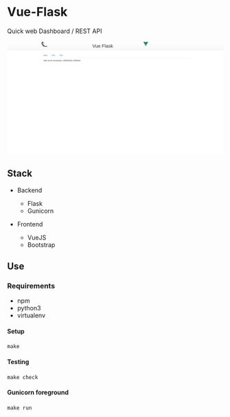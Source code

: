 # Vue-Flask

Quick web Dashboard / REST API



![preview](docs/preview.png)


## Stack

* Backend
    * Flask
    * Gunicorn

* Frontend
    * VueJS
    * Bootstrap


## Use

### Requirements

* npm
* python3
* virtualenv


#### Setup

    make
    
#### Testing
    
    
    make check
   
    
#### Gunicorn foreground
    
    
    make run